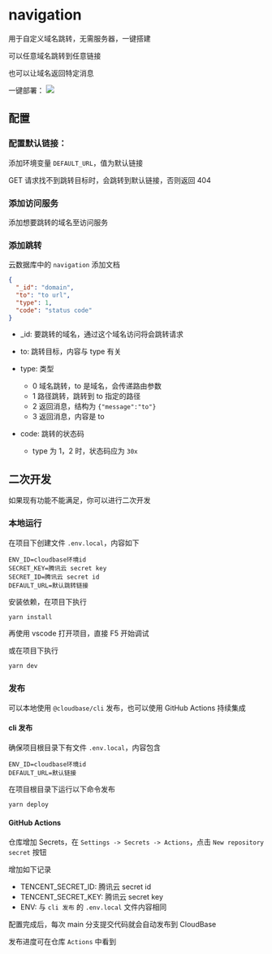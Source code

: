 # navigation

用于自定义域名跳转，无需服务器，一键搭建

可以任意域名跳转到任意链接

也可以让域名返回特定消息

一键部署：
[![](https://main.qcloudimg.com/raw/67f5a389f1ac6f3b4d04c7256438e44f.svg)](https://console.cloud.tencent.com/tcb/env/index?action=CreateAndDeployCloudBaseProject&appUrl=https%3A%2F%2Fgithub.com%2Fhal-wang%2Fnavigation&branch=main)

## 配置

### 配置默认链接：

添加环境变量 `DEFAULT_URL`，值为默认链接

GET 请求找不到跳转目标时，会跳转到默认链接，否则返回 404

### 添加访问服务

添加想要跳转的域名至访问服务

### 添加跳转

云数据库中的 `navigation` 添加文档

```JSON
{
  "_id": "domain",
  "to": "to url",
  "type": 1,
  "code": "status code"
}
```

- \_id: 要跳转的域名，通过这个域名访问将会跳转请求
- to: 跳转目标，内容与 type 有关
- type: 类型
  - 0 域名跳转，to 是域名，会传递路由参数
  - 1 路径跳转，跳转到 to 指定的路径
  - 2 返回消息，结构为 `{"message":"to"}`
  - 3 返回消息，内容是 to
- code: 跳转的状态码

  - type 为 1，2 时，状态码应为 `30x`

## 二次开发

如果现有功能不能满足，你可以进行二次开发

### 本地运行

在项目下创建文件 `.env.local`，内容如下

```
ENV_ID=cloudbase环境id
SECRET_KEY=腾讯云 secret key
SECRET_ID=腾讯云 secret id
DEFAULT_URL=默认跳转链接
```

安装依赖，在项目下执行

```sh
yarn install
```

再使用 vscode 打开项目，直接 F5 开始调试

或在项目下执行

```sh
yarn dev
```

### 发布

可以本地使用 `@cloudbase/cli` 发布，也可以使用 GitHub Actions 持续集成

#### cli 发布

确保项目根目录下有文件 `.env.local`，内容包含

```
ENV_ID=cloudbase环境id
DEFAULT_URL=默认链接
```

在项目根目录下运行以下命令发布

```sh
yarn deploy
```

#### GitHub Actions

仓库增加 Secrets，在 `Settings -> Secrets -> Actions`，点击 `New repository secret` 按钮

增加如下记录

- TENCENT_SECRET_ID: 腾讯云 secret id
- TENCENT_SECRET_KEY: 腾讯云 secret key
- ENV: 与 `cli 发布` 的 `.env.local` 文件内容相同

配置完成后，每次 main 分支提交代码就会自动发布到 CloudBase

发布进度可在仓库 `Actions` 中看到
